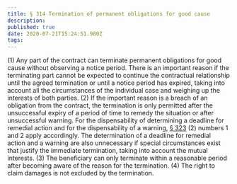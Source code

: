 ```yaml
---
title: § 314 Termination of permanent obligations for good cause
description: 
published: true
date: 2020-07-21T15:24:51.980Z
tags: 
---
```


(1) Any part of the contract can terminate permanent obligations for good cause without observing a notice period. There is an important reason if the terminating part cannot be expected to continue the contractual relationship until the agreed termination or until a notice period has expired, taking into account all the circumstances of the individual case and weighing up the interests of both parties.
(2) If the important reason is a breach of an obligation from the contract, the termination is only permitted after the unsuccessful expiry of a period of time to remedy the situation or after unsuccessful warning. For the dispensability of determining a deadline for remedial action and for the dispensability of a warning, [§ 323](/laws_and_regulations/BGB/323) (2) numbers 1 and 2 apply accordingly. The determination of a deadline for remedial action and a warning are also unnecessary if special circumstances exist that justify the immediate termination, taking into account the mutual interests.
(3) The beneficiary can only terminate within a reasonable period after becoming aware of the reason for the termination.
(4) The right to claim damages is not excluded by the termination.
